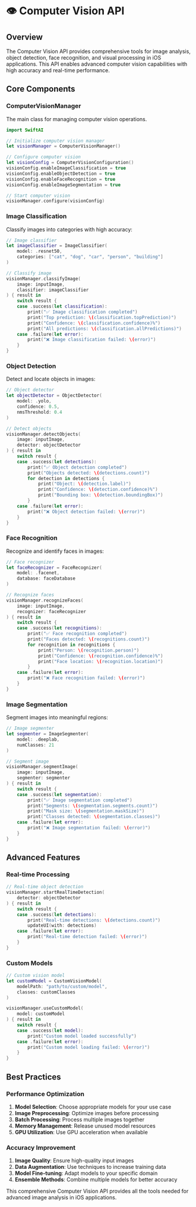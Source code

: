 # 👁️ Computer Vision API

## Overview

The Computer Vision API provides comprehensive tools for image analysis, object detection, face recognition, and visual processing in iOS applications. This API enables advanced computer vision capabilities with high accuracy and real-time performance.

## Core Components

### ComputerVisionManager

The main class for managing computer vision operations.

```swift
import SwiftAI

// Initialize computer vision manager
let visionManager = ComputerVisionManager()

// Configure computer vision
let visionConfig = ComputerVisionConfiguration()
visionConfig.enableImageClassification = true
visionConfig.enableObjectDetection = true
visionConfig.enableFaceRecognition = true
visionConfig.enableImageSegmentation = true

// Start computer vision
visionManager.configure(visionConfig)
```

### Image Classification

Classify images into categories with high accuracy:

```swift
// Image classifier
let imageClassifier = ImageClassifier(
    model: .resnet50,
    categories: ["cat", "dog", "car", "person", "building"]
)

// Classify image
visionManager.classifyImage(
    image: inputImage,
    classifier: imageClassifier
) { result in
    switch result {
    case .success(let classification):
        print("✅ Image classification completed")
        print("Top prediction: \(classification.topPrediction)")
        print("Confidence: \(classification.confidence)%")
        print("All predictions: \(classification.allPredictions)")
    case .failure(let error):
        print("❌ Image classification failed: \(error)")
    }
}
```

### Object Detection

Detect and locate objects in images:

```swift
// Object detector
let objectDetector = ObjectDetector(
    model: .yolo,
    confidence: 0.5,
    nmsThreshold: 0.4
)

// Detect objects
visionManager.detectObjects(
    image: inputImage,
    detector: objectDetector
) { result in
    switch result {
    case .success(let detections):
        print("✅ Object detection completed")
        print("Objects detected: \(detections.count)")
        for detection in detections {
            print("Object: \(detection.label)")
            print("Confidence: \(detection.confidence)%")
            print("Bounding box: \(detection.boundingBox)")
        }
    case .failure(let error):
        print("❌ Object detection failed: \(error)")
    }
}
```

### Face Recognition

Recognize and identify faces in images:

```swift
// Face recognizer
let faceRecognizer = FaceRecognizer(
    model: .facenet,
    database: faceDatabase
)

// Recognize faces
visionManager.recognizeFaces(
    image: inputImage,
    recognizer: faceRecognizer
) { result in
    switch result {
    case .success(let recognitions):
        print("✅ Face recognition completed")
        print("Faces detected: \(recognitions.count)")
        for recognition in recognitions {
            print("Person: \(recognition.person)")
            print("Confidence: \(recognition.confidence)%")
            print("Face location: \(recognition.location)")
        }
    case .failure(let error):
        print("❌ Face recognition failed: \(error)")
    }
}
```

### Image Segmentation

Segment images into meaningful regions:

```swift
// Image segmenter
let segmenter = ImageSegmenter(
    model: .deeplab,
    numClasses: 21
)

// Segment image
visionManager.segmentImage(
    image: inputImage,
    segmenter: segmenter
) { result in
    switch result {
    case .success(let segmentation):
        print("✅ Image segmentation completed")
        print("Segments: \(segmentation.segments.count)")
        print("Mask size: \(segmentation.maskSize)")
        print("Classes detected: \(segmentation.classes)")
    case .failure(let error):
        print("❌ Image segmentation failed: \(error)")
    }
}
```

## Advanced Features

### Real-time Processing

```swift
// Real-time object detection
visionManager.startRealTimeDetection(
    detector: objectDetector
) { result in
    switch result {
    case .success(let detections):
        print("Real-time detections: \(detections.count)")
        updateUI(with: detections)
    case .failure(let error):
        print("Real-time detection failed: \(error)")
    }
}
```

### Custom Models

```swift
// Custom vision model
let customModel = CustomVisionModel(
    modelPath: "path/to/custom/model",
    classes: customClasses
)

visionManager.useCustomModel(
    model: customModel
) { result in
    switch result {
    case .success(let model):
        print("Custom model loaded successfully")
    case .failure(let error):
        print("Custom model loading failed: \(error)")
    }
}
```

## Best Practices

### Performance Optimization

1. **Model Selection**: Choose appropriate models for your use case
2. **Image Preprocessing**: Optimize images before processing
3. **Batch Processing**: Process multiple images together
4. **Memory Management**: Release unused model resources
5. **GPU Utilization**: Use GPU acceleration when available

### Accuracy Improvement

1. **Image Quality**: Ensure high-quality input images
2. **Data Augmentation**: Use techniques to increase training data
3. **Model Fine-tuning**: Adapt models to your specific domain
4. **Ensemble Methods**: Combine multiple models for better accuracy

This comprehensive Computer Vision API provides all the tools needed for advanced image analysis in iOS applications.
